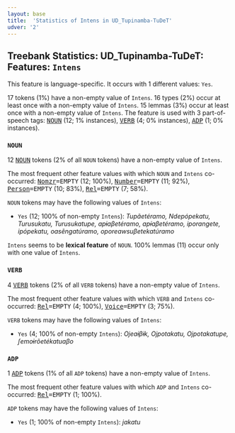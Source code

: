 ```yaml
---
layout: base
title:  'Statistics of Intens in UD_Tupinamba-TuDeT'
udver: '2'
---
```


## Treebank Statistics: UD_Tupinamba-TuDeT: Features: `Intens`

This feature is language-specific.
It occurs with 1 different values: `Yes`.

17 tokens (1%) have a non-empty value of `Intens`.
16 types (2%) occur at least once with a non-empty value of `Intens`.
15 lemmas (3%) occur at least once with a non-empty value of `Intens`.
The feature is used with 3 part-of-speech tags: <tt><a href="tpn_tudet-pos-NOUN.html">NOUN</a></tt> (12; 1% instances), <tt><a href="tpn_tudet-pos-VERB.html">VERB</a></tt> (4; 0% instances), <tt><a href="tpn_tudet-pos-ADP.html">ADP</a></tt> (1; 0% instances).

### `NOUN`

12 <tt><a href="tpn_tudet-pos-NOUN.html">NOUN</a></tt> tokens (2% of all `NOUN` tokens) have a non-empty value of `Intens`.

The most frequent other feature values with which `NOUN` and `Intens` co-occurred: <tt><a href="tpn_tudet-feat-Nomzr.html">Nomzr</a></tt><tt>=EMPTY</tt> (12; 100%), <tt><a href="tpn_tudet-feat-Number.html">Number</a></tt><tt>=EMPTY</tt> (11; 92%), <tt><a href="tpn_tudet-feat-Person.html">Person</a></tt><tt>=EMPTY</tt> (10; 83%), <tt><a href="tpn_tudet-feat-Rel.html">Rel</a></tt><tt>=EMPTY</tt> (7; 58%).

`NOUN` tokens may have the following values of `Intens`:

* `Yes` (12; 100% of non-empty `Intens`): <em>Tupãetéramo, Ndepópekatu, Turusukatu, Turusukatupe, apɨaβetéramo, apɨ́aβetéramo, iporangete, ipópekatu, oasẽngatúramo, oporeawsuβetekatúramo</em>

`Intens` seems to be **lexical feature** of `NOUN`. 100% lemmas (11) occur only with one value of `Intens`.

### `VERB`

4 <tt><a href="tpn_tudet-pos-VERB.html">VERB</a></tt> tokens (2% of all `VERB` tokens) have a non-empty value of `Intens`.

The most frequent other feature values with which `VERB` and `Intens` co-occurred: <tt><a href="tpn_tudet-feat-Rel.html">Rel</a></tt><tt>=EMPTY</tt> (4; 100%), <tt><a href="tpn_tudet-feat-Voice.html">Voice</a></tt><tt>=EMPTY</tt> (3; 75%).

`VERB` tokens may have the following values of `Intens`:

* `Yes` (4; 100% of non-empty `Intens`): <em>Ojeaɨβɨk, Ojpotakatu, Ojpotakatupe, ʃemoɨrõetékatuaβo</em>

### `ADP`

1 <tt><a href="tpn_tudet-pos-ADP.html">ADP</a></tt> tokens (1% of all `ADP` tokens) have a non-empty value of `Intens`.

The most frequent other feature values with which `ADP` and `Intens` co-occurred: <tt><a href="tpn_tudet-feat-Rel.html">Rel</a></tt><tt>=EMPTY</tt> (1; 100%).

`ADP` tokens may have the following values of `Intens`:

* `Yes` (1; 100% of non-empty `Intens`): <em>jakatu</em>

